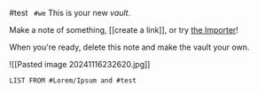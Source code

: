 #test
` #we`
This is your new *vault*.

Make a note of something, [[create a link]], or try [the Importer](https://help.obsidian.md/Plugins/Importer)!

When you're ready, delete this note and make the vault your own.

![[Pasted image 20241116232620.jpg]]

```dataview
LIST FROM #Lorem/Ipsum and #test 
```